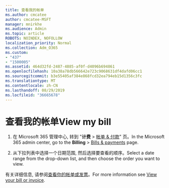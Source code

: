 ```yaml
---
title: 查看我的帐单
ms.author: cmcatee
author: cmcatee-MSFT
manager: mnirkhe
ms.audience: Admin
ms.topic: article
ROBOTS: NOINDEX, NOFOLLOW
localization_priority: Normal
ms.collection: Adm_O365
ms.custom:
- "437"
- "1500005"
ms.assetid: 464d32fd-2487-4885-af0f-d4096b694861
ms.openlocfilehash: 10a38a78db566642e723c9068631df4dafd06cc1
ms.sourcegitcommit: b3e55405af384e868fcd32ea794eb15d1356c3fc
ms.translationtype: MT
ms.contentlocale: zh-CN
ms.lasthandoff: 08/29/2019
ms.locfileid: "36665678"
---
```

# <a name="view-my-bill"></a><span data-ttu-id="59b92-102">查看我的帐单</span><span class="sxs-lookup"><span data-stu-id="59b92-102">View my bill</span></span>

1. <span data-ttu-id="59b92-103">在 Microsoft 365 管理中心, 转到 "**计费** \> [帐单 & 付款](https://go.microsoft.com/fwlink/p/?linkid=848039)" 页。</span><span class="sxs-lookup"><span data-stu-id="59b92-103">In the Microsoft 365 admin center, go to the **Billing** \> [Bills & payments](https://go.microsoft.com/fwlink/p/?linkid=848039) page.</span></span>

2. <span data-ttu-id="59b92-104">从下拉列表中选择一个日期范围, 然后选择要查看的顺序。</span><span class="sxs-lookup"><span data-stu-id="59b92-104">Select a date range from the drop-down list, and then choose the order you want to view.</span></span>

<span data-ttu-id="59b92-105">有关详细信息, 请参阅[查看你的帐单或发票](https://docs.microsoft.com/office365/admin/subscriptions-and-billing/view-your-bill-or-invoice)。</span><span class="sxs-lookup"><span data-stu-id="59b92-105">For more information see [View your bill or invoice](https://docs.microsoft.com/office365/admin/subscriptions-and-billing/view-your-bill-or-invoice).</span></span>